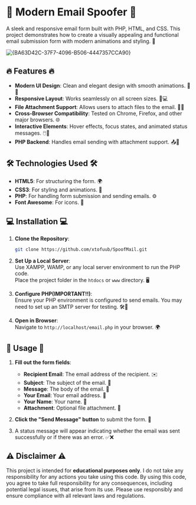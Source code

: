 # 🌟 **Modern Email Spoofer** 🌟

A sleek and responsive email form built with PHP, HTML, and CSS. This project demonstrates how to create a visually appealing and functional email submission form with modern animations and styling. 🚀

![{BA63D42C-37F7-4096-B506-4447357CCA90}](https://github.com/user-attachments/assets/933ddd63-5be9-4054-851c-afab3e1efbbf)


## 🔥 **Features** 🔥

- **Modern UI Design**: Clean and elegant design with smooth animations. 🎨✨
- **Responsive Layout**: Works seamlessly on all screen sizes. 📱💻
- **File Attachment Support**: Allows users to attach files to the email. 📎📁
- **Cross-Browser Compatibility**: Tested on Chrome, Firefox, and other major browsers. 🌐
- **Interactive Elements**: Hover effects, focus states, and animated status messages. 🖱️💫
- **PHP Backend**: Handles email sending with attachment support. 📤🔧

## 🛠️ **Technologies Used** 🛠️

- **HTML5**: For structuring the form. 🌍
- **CSS3**: For styling and animations. 🎨
- **PHP**: For handling form submission and sending emails. ⚙️
- **Font Awesome**: For icons. 📸

## 💻 **Installation** 💻

1. **Clone the Repository**:  
   ```bash
   git clone https://github.com/xtofuub/SpoofMail.git

2. **Set Up a Local Server**:  
   Use XAMPP, WAMP, or any local server environment to run the PHP code.  
   Place the project folder in the `htdocs` or `www` directory. 🖥️

3. **Configure PHP(IMPORTANT!!)**:  
   Ensure your PHP environment is configured to send emails. You may need to set up an SMTP server for testing. 🛠️📧

4. **Open in Browser**:  
   Navigate to `http://localhost/email.php` in your browser. 🌍

## 📝 **Usage** 📝

1. **Fill out the form fields**:  
   - **Recipient Email**: The email address of the recipient. ✉️
   - **Subject**: The subject of the email. 📄
   - **Message**: The body of the email. 📝
   - **Your Email**: Your email address. 📧
   - **Your Name**: Your name. 👤
   - **Attachment**: Optional file attachment. 📎

2. **Click the "Send Message" button** to submit the form. 🚀

3. A status message will appear indicating whether the email was sent successfully or if there was an error. ✅❌





## ⚠️ **Disclaimer** ⚠️

This project is intended for **educational purposes only**. I do not take any responsibility for any actions you take using this code. By using this code, you agree to take full responsibility for any consequences, including potential legal issues, that arise from its use. Please use responsibly and ensure compliance with all relevant laws and regulations.

   
